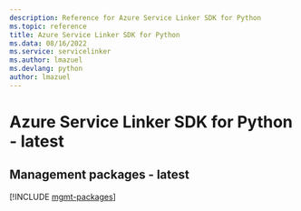 ```yaml
---
description: Reference for Azure Service Linker SDK for Python
ms.topic: reference
title: Azure Service Linker SDK for Python
ms.data: 08/16/2022
ms.service: servicelinker
ms.author: lmazuel
ms.devlang: python
author: lmazuel
---
```

# Azure Service Linker SDK for Python - latest

## Management packages - latest
[!INCLUDE [mgmt-packages](service-linker-mgmt-index.md)]